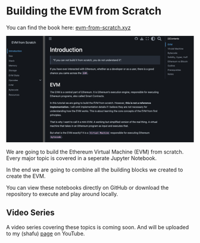 # Building the EVM from Scratch

You can find the book here: [evm-from-scratch.xyz](https://evm-from-scratch.xyz/content/01_intro.html)

![codes](static/evm-from-scratch.png)

We are going to build the Ethereum Virtual Machine (EVM) from scratch. Every major topic is covered in a seperate Jupyter Notebook. 

In the end we are going to combine all the building blocks we created to create the EVM.

You can view these notebooks directly on GitHub or download the repository to execute and play around locally.

## Video Series

A video series covering these topics is coming soon. And will be uploaded to my (shafu) [page](https://www.youtube.com/channel/UCI9MdYsFm9h7W9jyP6Uxxbw) on YouTube.
